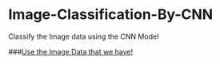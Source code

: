# Image-Classification-By-CNN
Classify the Image data using the CNN Model


###[Use the Image Data that we have!](https://drive.google.com/file/d/1Qq9X_fqyhFDJ0kmIlpCvH0EDz93nq_A-/view?usp=sharing)
